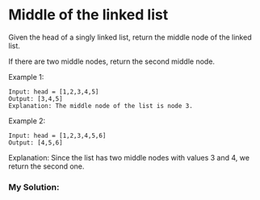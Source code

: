 # Middle of the linked list

Given the head of a singly linked list, return the middle node of the linked list.

If there are two middle nodes, return the second middle node.

 

Example 1:

```
Input: head = [1,2,3,4,5]
Output: [3,4,5]
Explanation: The middle node of the list is node 3.

```

Example 2:
```
Input: head = [1,2,3,4,5,6]
Output: [4,5,6]
```
Explanation: Since the list has two middle nodes with values 3 and 4, we return the second one.

### My Solution: